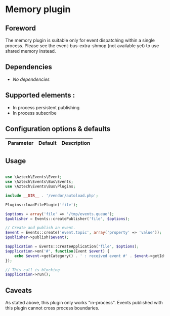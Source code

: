 # Memory plugin

## Foreword

The memory plugin is suitable only for event dispatching within a single process. Please see the event-bus-extra-shmop (not available yet) to use shared memory instead.

## Dependencies

  * *No dependencies*

## Supported elements :

  * In process persistent publishing
  * In process subscribe

## Configuration options & defaults

| Parameter | Default | Description |
|--------------|-------------|-------------------------------------------------------------------------------------------

## Usage

```php

use \Aztech\Events\Event;
use \Aztech\Events\Bus\Events;
use \Aztech\Events\Bus\Plugins;

include __DIR__ . '/vendor/autoload.php';

Plugins::loadFilePlugin('file');

$options = array('file' => '/tmp/events.queue');
$publisher = Events::createPublisher('file', $options);

// Create and publish an event.
$event = Events::create('event.topic', array('property' => 'value'));
$publisher->publish($event);

$application = Events::createApplication('file', $options);
$application->on('#', function(Event $event) {
    echo $event->getCategory() . ' : received event #' . $event->getId();
});

// This call is blocking
$application->run();

```

## Caveats

As stated above, this plugin only works "in-process". Events published with this plugin cannot cross process boundaries.
